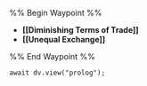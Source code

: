 %% Begin Waypoint %%
- **[[Diminishing Terms of Trade]]**
- **[[Unequal Exchange]]**

%% End Waypoint %%

```dataviewjs
await dv.view("prolog");
```